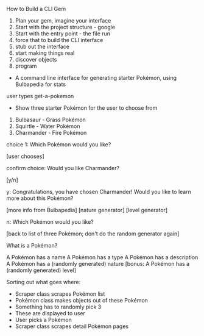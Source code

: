 How to Build a CLI Gem

1. Plan your gem, imagine your interface
2. Start with the project structure - google
3. Start with the entry point - the file run
4. force that to build the CLI interface
5. stub out the interface
6. start making things real
7. discover objects
8. program

- A command line interface for generating starter Pokémon, using Bulbapedia for stats

user types get-a-pokemon

- Show three starter Pokémon for the user to choose from

1. Bulbasaur - Grass Pokémon
2. Squirtle - Water Pokémon
3. Charmander - Fire Pokémon

choice 1: Which Pokémon would you like?

[user chooses]

confirm choice: Would you like Charmander?

[y/n]

y: Congratulations, you have chosen Charmander!
Would you like to learn more about this Pokémon?

[more info from Bulbapedia]
[nature generator]
[level generator]

n: Which Pokémon would you like?

[back to list of three Pokémon; don't do the random generator again]


What is a Pokémon?

A Pokémon has a name
A Pokémon has a type
A Pokémon has a description
A Pokémon has a (randomly generated) nature
[bonus: A Pokémon has a (randomly generated) level]

Sorting out what goes where:

- Scraper class scrapes Pokémon list
- Pokémon class makes objects out of these Pokémon
- Something has to randomly pick 3
- These are displayed to user
- User picks a Pokémon
- Scraper class scrapes detail Pokémon pages
